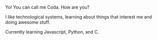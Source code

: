 Yo! You can call me Coda. How are you?

I like technological systems, learning about things that interest me and doing awesome stuff.

Currently learning Javascript, Python, and C.

